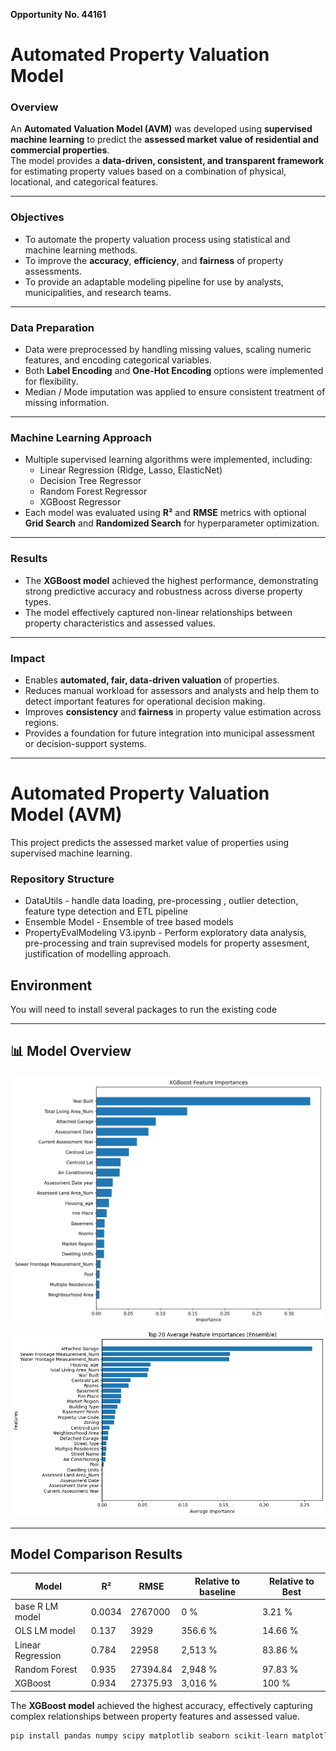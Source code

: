 __Opportunity No. 44161__

# Automated Property Valuation Model 

### Overview
An **Automated Valuation Model (AVM)** was developed using **supervised machine learning** to predict the **assessed market value of residential and commercial properties**.  
The model provides a **data-driven, consistent, and transparent framework** for estimating property values based on a combination of physical, locational, and categorical features.

---

### Objectives
- To automate the property valuation process using statistical and machine learning methods.  
- To improve the **accuracy**, **efficiency**, and **fairness** of property assessments.  
- To provide an adaptable modeling pipeline for use by analysts, municipalities, and research teams.

---

### Data Preparation
- Data were preprocessed by handling missing values, scaling numeric features, and encoding categorical variables.  
- Both **Label Encoding** and **One-Hot Encoding** options were implemented for flexibility.  
- Median / Mode imputation was applied to ensure consistent treatment of missing information.

---

### Machine Learning Approach
- Multiple supervised learning algorithms were implemented, including:
  - Linear Regression (Ridge, Lasso, ElasticNet)
  - Decision Tree Regressor
  - Random Forest Regressor
  - XGBoost Regressor
- Each model was evaluated using **R²** and **RMSE** metrics with optional **Grid Search** and **Randomized Search** for hyperparameter optimization.

---

### Results
- The **XGBoost model** achieved the highest performance, demonstrating strong predictive accuracy and robustness across diverse property types.  
- The model effectively captured non-linear relationships between property characteristics and assessed values.

---

### Impact
- Enables **automated, fair, data-driven valuation** of properties.  
- Reduces manual workload for assessors and analysts and help them to detect important features for operational decision making.  
- Improves **consistency** and **fairness** in property value estimation across regions.  
- Provides a foundation for future integration into municipal assessment or decision-support systems.

---
# Automated Property Valuation Model (AVM)

This project predicts the assessed market value of properties using supervised machine learning.

### Repository Structure
- DataUtils - handle data loading, pre-processing , outlier detection, feature type detection and ETL pipeline
- Ensemble Model - Ensemble of tree based models
- PropertyEvalModeling V3.ipynb - Perform exploratory data analysis, pre-processing and train suprevised models for property assesment, justification of modelling approach.

## Environment

You will need to install several packages to run the existing code



---

## 📊 Model Overview

![Feature importance](plot/xgb_feature_importance.png)
![Ensemble (Decision tree, Random Forest, XGB average) Feature importance](plot/ensemble_feature_importance.png)

---

## Model Comparison Results

| Model | R² | RMSE | Relative to baseline | Relative to Best|
|-------|----|------|--------------|--------------|
| base R LM model	| 0.0034 | 2767000| 0 % | 3.21 % |
| OLS LM model | 0.137 | 3929 | 356.6 % | 14.66 %|
| Linear Regression | 0.784 | 22958 | 2,513 % | 83.86 %|
| Random Forest | 0.935 | 27394.84 | 2,948 % | 97.83 % |
| XGBoost | 0.934 | 27375.93 | 3,016 % | 100 % |

The **XGBoost model** achieved the highest accuracy, effectively capturing complex relationships between property features and assessed value.


```python
pip install pandas numpy scipy matplotlib seaborn scikit-learn matplotlib xgboost joblib typing-extensions notebook ipython tqdm statsmodels


